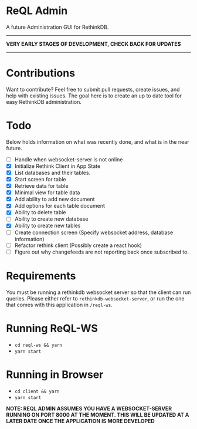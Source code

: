 # ReQL Admin

A future Administration GUI for RethinkDB.

----
**VERY EARLY STAGES OF DEVELOPMENT, CHECK BACK FOR UPDATES**

----

# Contributions

Want to contribute? Feel free to submit pull requests, create issues, and help with existing issues. The goal here is to create an up to date tool for easy RethinkDB administration.

# Todo

Below holds information on what was recently done, and what is in the near future.

- [ ] Handle when websocket-server is not online
- [X] Initialize Rethink Client in App State
- [X] List databases and their tables.
- [X] Start screen for table
- [X] Retrieve data for table
- [X] Minimal view for table data
- [X] Add ability to add new document
- [X] Add options for each table document
- [X] Ability to delete table
- [ ] Ability to create new database
- [X] Ability to create new tables
- [ ] Create connection screen (Specify websocket address, database information)
- [ ] Refactor rethink client (Possibly create a react hook)
- [ ] Figure out why changefeeds are not reporting back once subscribed to.

# Requirements

You must be running a rethinkdb websocket server so that the client can run queries. Please either refer to `rethinkdb-websocket-server`, or run the one that comes with this application in `/reql-ws`.

# Running ReQL-WS

- `cd reql-ws && yarn`
- `yarn start`

# Running in Browser

- `cd client && yarn`
- `yarn start`

**NOTE: REQL ADMIN ASSUMES YOU HAVE A WEBSOCKET-SERVER RUNNING ON PORT 8000 AT THE MOMENT. THIS WILL BE UPDATED AT A LATER DATE ONCE THE APPLICATION IS MORE DEVELOPED**
